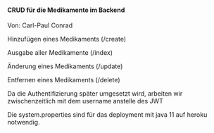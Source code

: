 #### CRUD für die Medikamente im Backend

Von: Carl-Paul Conrad

Hinzufügen eines Medikaments (/create)

Ausgabe aller Medikamente  (/index)

Änderung eines Medikaments (/update)

Entfernen eines Medikaments (/delete)

Da die Authentifizierung später umgesetzt wird, arbeiten wir zwischenzeitlich mit dem username anstelle des JWT

Die system.properties sind für das deployment mit java 11 auf heroku notwendig.
